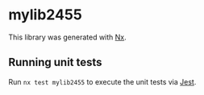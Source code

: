 # mylib2455

This library was generated with [Nx](https://nx.dev).

## Running unit tests

Run `nx test mylib2455` to execute the unit tests via [Jest](https://jestjs.io).
